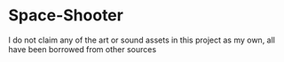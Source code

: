 # Space-Shooter

I do not claim any of the art or sound assets in this project as my own, all have been borrowed from other sources
